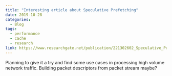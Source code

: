 ```yaml
---
title: "Interesting article about Speculative Prefetching"
date: 2019-10-28
categories:
  - Blog
tags:
  - performance
  - cache
  - research
link: https://www.researchgate.net/publication/221302602_Speculative_Prefetching_of_Induction_Pointers
---
```


Planning to give it a try and find some use cases in processing high volume network traffic. Building packet descriptors from packet stream maybe?